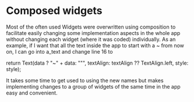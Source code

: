 # Composed widgets

Most of the often used Widgets were overwritten using composition to facilitate easily changing
some implementation aspects in the whole app without changing each widget (where it was coded)
individually. As an example, if I want that all the text inside the app to start with a ~ from now
on, I can go into a_text and change line 16 to 

return Text(data ? "~" + data: """, textAlign: textAlign ?? TextAlign.left, style: style);

It takes some time to get used to using the new names but makes implementing changes to a group
of widgets of the same time in the app easy and convenient.